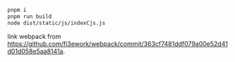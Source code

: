 ```bash
pnpm i
pnpm run build
node dist/static/js/indexCjs.js
```

link webpack from https://github.com/fi3ework/webpack/commit/363cf7481ddf079a00e52d41d01d058e5aa8141a.
